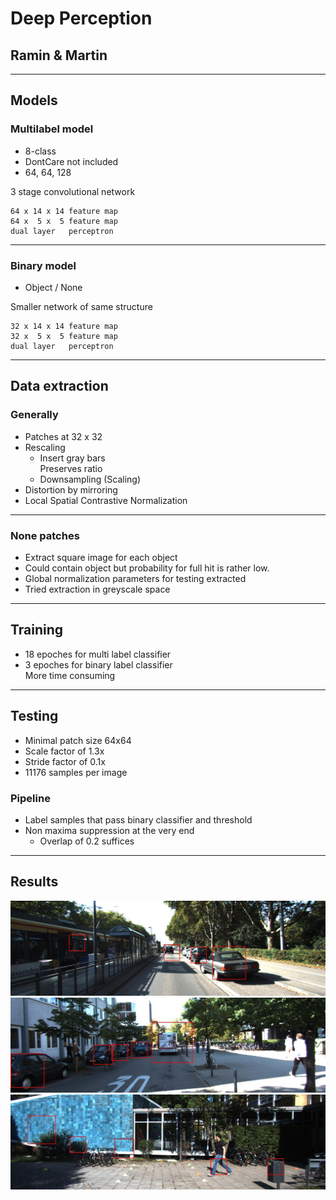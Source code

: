 # Deep Perception
## Ramin & Martin

----

## Models
### Multilabel model
* 8-class 
* DontCare not included
* 64, 64, 128

3 stage convolutional network

    64 x 14 x 14 feature map
    64 x  5 x  5 feature map
    dual layer   perceptron

----

### Binary model

* Object / None

Smaller network of same structure

    32 x 14 x 14 feature map
    32 x  5 x  5 feature map
    dual layer   perceptron

----

## Data extraction
### Generally

* Patches at 32 x 32
* Rescaling
   * Insert gray bars <br>
     Preserves ratio
   * Downsampling (Scaling)
* Distortion by mirroring
* Local Spatial Contrastive Normalization

----

### None patches

* Extract square image for each object
* Could contain object but probability for full hit is rather low.
* Global normalization parameters for testing extracted
* Tried extraction in greyscale space
<!-- Explanation graphic here -->

----

## Training

* 18 epoches for multi label classifier
* 3 epoches for binary label classifier <br>
  More time consuming
<!-- Images here -->

----

## Testing

* Minimal patch size 64x64
* Scale factor of 1.3x
* Stride factor of 0.1x
* 11176 samples per image

### Pipeline

* Label samples that pass binary classifier and threshold
* Non maxima suppression at the very end
  * Overlap of 0.2 suffices

----

## Results

![Intermediate](20.jpg)
![Good](1344.jpg)
![Bad](9.jpg)









